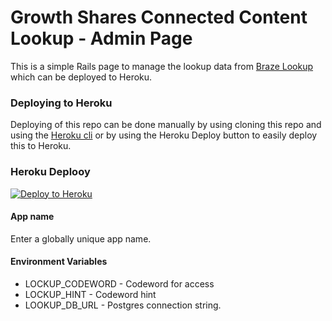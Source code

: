 # Growth Shares Connected Content Lookup - Admin Page
This is a simple Rails page to manage the lookup data from [Braze Lookup](https://github.com/zzhaobraze/lookup-test) which can be deployed to Heroku.

### Deploying to Heroku
Deploying of this repo can be done manually by using cloning this repo and using the [Heroku cli](https://devcenter.heroku.com/articles/heroku-cli) or by using the Heroku Deploy button to easily deploy this to Heroku.

### Heroku Deplooy
[![Deploy to Heroku](https://www.herokucdn.com/deploy/button.svg)](https://www.heroku.com/deploy/?template=https://github.com/zzhaobraze/lookup-admin)

#### App name
Enter a globally unique app name.

#### Environment Variables
* LOCKUP_CODEWORD - Codeword for access
* LOCKUP_HINT - Codeword hint
* LOOKUP_DB_URL - Postgres connection string.

